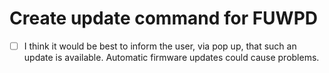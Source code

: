 # Create update command for FUWPD
* [ ] I think it would be best to inform the user, via pop up, that such an update is available.
  Automatic firmware updates could cause problems.